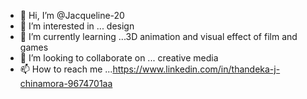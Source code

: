 - 👋 Hi, I’m @Jacqueline-20
- 👀 I’m interested in ... design
- 🌱 I’m currently learning ...3D animation and visual effect of film and games
- 💞️ I’m looking to collaborate on ... creative media
- 📫 How to reach me ...https://www.linkedin.com/in/thandeka-j-chinamora-9674701aa

<!---
Jacqueline-20/Jacqueline-20 is a ✨ special ✨ repository because its `README.md` (this file) appears on your GitHub profile.
You can click the Preview link to take a look at your changes.
--->
